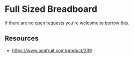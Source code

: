 # Full Sized Breadboard
If there are no [open requests](../../../../issues?q=is%3Aissue+is%3Aopen+%22Full+Sized+Breadboard%22) you're welcome to [borrow this](../../../../issues/new?title=Borrow+request+for+Full+Sized+Breadboard&body=1+piece+of+%5Bthis%5D%28..%2Fblob%2Fmain%2F.%2FParts%2FBreadboards%2FFull_Sized_Breadboard.md%29+for+~2+weeks.).

## Resources
- https://www.adafruit.com/product/239
